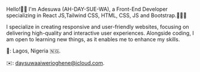 Hello!👋🏾 I'm Adesuwa (AH-DAY-SUE-WA), a Front-End Developer specializing in React JS,Tailwind CSS, HTML, CSS, JS and Bootstrap.👩🏽‍💻 

I specialize in creating responsive and user-friendly websites, focusing on delivering high-quality and interactive user experiences. Alongside coding, I am open to learning new things, as it enables me to enhance my skills. 

📍: Lagos, Nigeria 🇳🇬.

✉️: daysuwaaiwerioghene@icloud.com.
<!--- 
Aiwerioghene/Aiwerioghene is a ✨ special ✨ repository because its `README.md` (this file) appears on your GitHub profile.
You can click the Preview link to take a look at your changes.
--->

